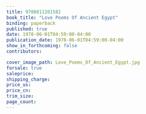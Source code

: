 ```yaml
---
title: 9780811201582
book_title: "Love Poems Of Ancient Egypt"
binding: paperback
published: true
date: 1978-06-01T04:59:00-04:00
publication_date: 1978-06-01T04:59:00-04:00
show_in_forthcoming: false
contributors:

cover_image_path: Love_Poems_Of_Ancient_Egypt.jpg
forsale: true
saleprice:
shipping_charge:
price_us:
price_cn:
trim_size:
page_count:
---
```


